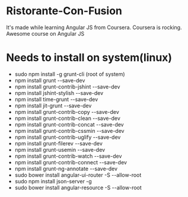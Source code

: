 # Ristorante-Con-Fusion
It's made while learning Angular JS from Coursera. Coursera is rocking. Awesome course on Angular JS

# Needs to install on system(linux)
* sudo npm install -g grunt-cli (root of system)
* npm install grunt --save-dev
* npm install grunt-contrib-jshint --save-dev
* npm install jshint-stylish --save-dev
* npm install time-grunt --save-dev
* npm install jit-grunt --save-dev
* npm install grunt-contrib-copy --save-dev
* npm install grunt-contrib-clean --save-dev
* npm install grunt-contrib-concat --save-dev
* npm install grunt-contrib-cssmin --save-dev
* npm install grunt-contrib-uglify --save-dev
* npm install grunt-filerev --save-dev
* npm install grunt-usemin --save-dev
* npm install grunt-contrib-watch --save-dev
* npm install grunt-contrib-connect --save-dev
* npm install grunt-ng-annotate --save-dev
* sudo bower install angular-ui-router -S --allow-root	
* sudo npm install json-server -g
* sudo bower install angular-resource -S --allow-root